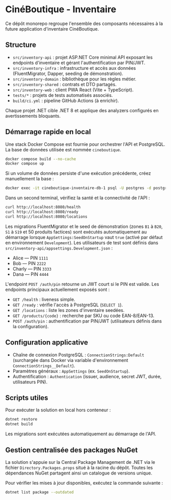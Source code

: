 # CinéBoutique - Inventaire

Ce dépôt monorepo regroupe l'ensemble des composants nécessaires à la future application d'inventaire CinéBoutique.

## Structure

- `src/inventory-api` : projet ASP.NET Core minimal API exposant les endpoints d'inventaire et gérant l'authentification par PIN/JWT.
- `src/inventory-infra` : infrastructure et accès aux données (FluentMigrator, Dapper, seeding de démonstration).
- `src/inventory-domain` : bibliothèque pour les règles métier.
- `src/inventory-shared` : contrats et DTO partagés.
- `src/inventory-web` : client PWA React (Vite + TypeScript).
- `tests/*` : projets de tests automatisés associés.
- `build/ci.yml` : pipeline GitHub Actions (à enrichir).

Chaque projet .NET cible .NET 8 et applique des analyzers configurés en avertissements bloquants.

## Démarrage rapide en local

Une stack Docker Compose est fournie pour orchestrer l'API et PostgreSQL. La base de données utilisée est nommée `cineboutique`.

```bash
docker compose build --no-cache
docker compose up
```

Si un volume de données persiste d'une exécution précédente, créez manuellement la base :

```bash
docker exec -it cineboutique-inventaire-db-1 psql -U postgres -d postgres -c "CREATE DATABASE cineboutique;"
```

Dans un second terminal, vérifiez la santé et la connectivité de l'API :

```bash
curl http://localhost:8080/health
curl http://localhost:8080/ready
curl http://localhost:8080/locations
```

Les migrations FluentMigrator et le seed de démonstration (zones `B1` à `B20`, `S1` à `S19` et 50 produits factices) sont exécutés automatiquement au démarrage lorsque `AppSettings:SeedOnStartup` vaut `true` (activé par défaut en environnement `Development`). Les utilisateurs de test sont définis dans `src/inventory-api/appsettings.Development.json` :

- Alice — PIN `1111`
- Bob — PIN `2222`
- Charly — PIN `3333`
- Dana — PIN `4444`

L'endpoint `POST /auth/pin` retourne un JWT court si le PIN est valide. Les endpoints principaux actuellement exposés sont :

- `GET /health` : liveness simple.
- `GET /ready` : vérifie l'accès à PostgreSQL (`SELECT 1`).
- `GET /locations` : liste les zones d'inventaire seedées.
- `GET /products/{code}` : recherche par SKU ou code EAN-8/EAN-13.
- `POST /auth/pin` : authentification par PIN/JWT (utilisateurs définis dans la configuration).

## Configuration applicative

- Chaîne de connexion PostgreSQL : `ConnectionStrings:Default` (surchargée dans Docker via variable d'environnement `ConnectionStrings__Default`).
- Paramètres généraux : `AppSettings` (ex. `SeedOnStartup`).
- Authentification : `Authentication` (issuer, audience, secret JWT, durée, utilisateurs PIN).

## Scripts utiles

Pour exécuter la solution en local hors conteneur :

```bash
dotnet restore
dotnet build
```

Les migrations sont exécutées automatiquement au démarrage de l'API.

## Gestion centralisée des packages NuGet

La solution s'appuie sur la Central Package Management de .NET via le fichier `Directory.Packages.props` situé à la racine du dépôt. Toutes les dépendances NuGet partagent ainsi un catalogue de versions unique.

Pour vérifier les mises à jour disponibles, exécutez la commande suivante :

```bash
dotnet list package --outdated
```
